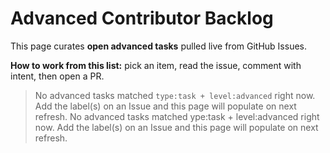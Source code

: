 # Advanced Contributor Backlog

This page curates **open advanced tasks** pulled live from GitHub Issues.

**How to work from this list:** pick an item, read the issue, comment with intent, then open a PR.



> No advanced tasks matched `type:task + level:advanced` right now.
> Add the label(s) on an Issue and this page will populate on next refresh.
> No advanced tasks matched 	ype:task + level:advanced right now.
> Add the label(s) on an Issue and this page will populate on next refresh.
